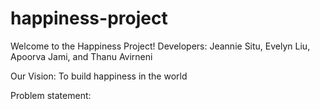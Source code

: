 # happiness-project

Welcome to the Happiness Project!
Developers: Jeannie Situ, Evelyn Liu, Apoorva Jami, and Thanu Avirneni

Our Vision: To build happiness in the world

Problem statement:

